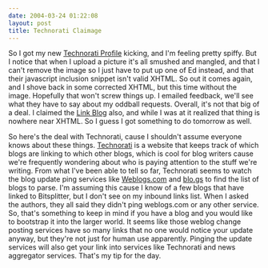 ```yaml
---
date: 2004-03-24 01:22:08
layout: post
title: Technorati Claimage
---
```


So I got my new [Technorati Profile](http://www.technorati.com/profile/miker) kicking, and I'm feeling pretty spiffy. But I notice that when I upload a picture it's all smushed and mangled, and that I can't remove the image so I just have to put up one of Ed instead, and that their javascript inclusion snippet isn't valid XHTML. So out it comes again, and I shove back in some corrected XHTML, but this time without the image. Hopefully that won't screw things up. I emailed feedback, we'll see what they have to say about my oddball requests. Overall, it's not that big of a deal. I claimed the [Link Blog](http://www.bitsplitter.net/linkblog/) also, and while I was at it realized that thing is nowhere near XHTML. So I guess I got something to do tomorrow as well.

So here's the deal with Technorati, cause I shouldn't assume everyone knows about these things. [Technorati](http://www.technorati.com/) is a website that keeps track of which blogs are linking to which other blogs, which is cool for blog writers cause we're frequently wondering about who is paying attention to the stuff we're writing. From what I've been able to tell so far, Technorati seems to watch the blog update ping services like [Weblogs.com](http://www.weblogs.com/) and [blo.gs](http://blo.gs/) to find the list of blogs to parse. I'm assuming this cause I know of a few blogs that have linked to Bitsplitter, but I don't see on my inbound links list. When I asked the authors, they all said they didn't ping weblogs.com or any other service. So, that's something to keep in mind if you have a blog and you would like to bootstrap it into the larger world. It seems like those weblog change posting services have so many links that no one would notice your update anyway, but they're not just for human use apparently. Pinging the update services will also get your link into services like Technorati and news aggregator services. That's my tip for the day.
